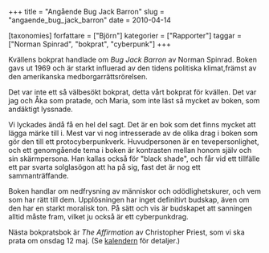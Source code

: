 +++
title = "Angående Bug Jack Barron"
slug = "angaende_bug_jack_barron"
date = 2010-04-14

[taxonomies]
forfattare = ["Björn"]
kategorier = ["Rapporter"]
taggar = ["Norman Spinrad", "bokprat", "cyberpunk"]
+++

Kvällens bokprat handlade om <em>Bug Jack Barron</em> av Norman Spinrad. Boken gavs ut 1969 och är starkt influerad av den tidens politiska klimat,främst av den amerikanska medborgarrättsrörelsen.

Det var inte ett så välbesökt bokprat, detta vårt bokprat för kvällen. Det var jag och Åka som pratade, och Maria, som inte läst så mycket av boken, som andäktigt lyssnade.

Vi lyckades ändå få en hel del sagt. Det är en bok som det finns mycket att lägga märke till i. Mest var vi nog intresserade av de olika drag i boken som gör den till ett protocyberpunkverk. Huvudpersonen är en tevepersonlighet, och ett genomgående tema i boken är kontrasten mellan honom själv och sin skärmpersona. Han kallas också för "black shade", och får vid ett tillfälle ett par svarta solglasögon att ha på sig, fast det är nog ett sammanträffande.

Boken handlar om nedfrysning av människor och odödlighetskurer, och vem som har rätt till dem. Upplösningen har inget definitivt budskap, även om den har en starkt moralisk ton. På sätt och vis är budskapet att sanningen alltid måste fram, vilket ju också är ett cyberpunkdrag.

Nästa bokpratsbok är <em>The Affirmation</em> av Christopher Priest, som vi ska prata om onsdag 12 maj. (Se [kalendern](kalender) för detaljer.)
